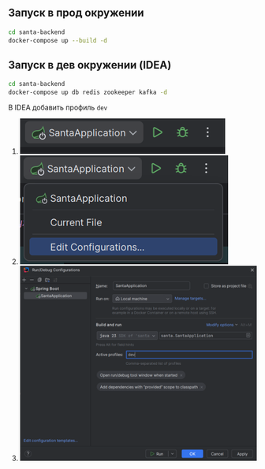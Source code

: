 ## Запуск в прод окружении
```bash
cd santa-backend
docker-compose up --build -d
```

## Запуск в дев окружении (IDEA)
```bash
cd santa-backend
docker-compose up db redis zookeeper kafka -d
```
В IDEA добавить профиль `dev`
1. ![](/screenshots/img.png)
2. ![](/screenshots/img_1.png)
3. ![](/screenshots/img_2.png)
